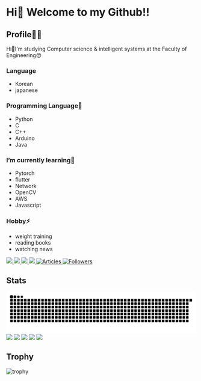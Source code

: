 # Hi👋 Welcome to my Github!!
## Profile👱‍♂️
Hi👋I'm studying Computer science & intelligent systems at the Faculty of Engineering😙
### Language
- Korean
- japanese

### Programming Language🔭
- Python
- C
- C++
- Arduino
- Java

### I’m currently learning🌱
- Pytorch
- flutter
- Network
- OpenCV
- AWS
- Javascript

### Hobby⚡
- weight training
- reading books
- watching news

<p align="left">
  <a href="https://github.com/PARKUDP">
    <img height="20" src="https://komarev.com/ghpvc/?username=PARKUDP&color=orange&label=PROFILE+VIEWS" />
  </a>
  <a href="https://github.com/PARKUDP">
    <img height="20" src="https://img.shields.io/github/followers/PARKUDP?label=follow&logo=github&style=flat" />
  </a>
   <a href="https://qiita.com/PARK_UDP">
    <img height="20" src="https://qiita-badge.apiapi.app/s/PARK_UDP/posts.svg" />
  </a>
  <a href="https://qiita.com/PARK_UDP">
    <img height="20" src="https://qiita-badge.apiapi.app/s/PARK_UDP/contributions.svg" />
  </a>
  <a href="https://zenn.dev/park_udp">
    <img src="https://badgen.org/img/zenn/park_udp/articles?style=plastic" alt="Articles" />
  </a>
  <a href="https://zenn.dev/park_udp">
    <img src="https://badgen.org/img/zenn/park_udp/followers?style=plastic" alt="Followers" />
  </a>
</p>

## Stats
![](https://raw.githubusercontent.com/PARKUDP/PARKUDP/output/github-contribution-grid-snake.svg)
![](http://github-profile-summary-cards.vercel.app/api/cards/profile-details?username=PARKUDP&theme=nord_dark	)
![](http://github-profile-summary-cards.vercel.app/api/cards/repos-per-language?username=PARKUDP&theme=nord_dark)
![](http://github-profile-summary-cards.vercel.app/api/cards/most-commit-language?username=PARKUDP&theme=nord_dark)
![](http://github-profile-summary-cards.vercel.app/api/cards/stats?username=PARKUDP&theme=nord_dark)
![](http://github-profile-summary-cards.vercel.app/api/cards/productive-time?username=PARKUDP&theme=nord_dark&utcOffset=9)

## Trophy
![trophy](https://github-profile-trophy.vercel.app/?username=PARKUDP&theme=nord_dark)
